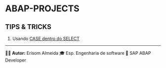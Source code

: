 # ABAP-PROJECTS

## TIPS & TRICKS
1. Usando [CASE dentro do SELECT](./TIPS_&_TRICKS)


---
🧑‍💼 **Autor:** Erisom Almeida
🎓 Esp. Engenharia de software
📍 SAP ABAP Developer
  
